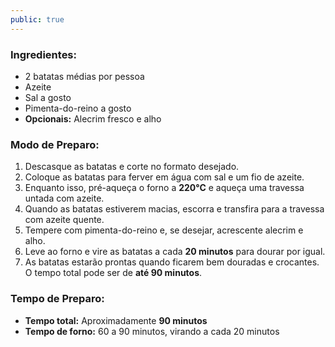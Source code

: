 ```yaml
---
public: true
---
```


### Ingredientes:

- 2 batatas médias por pessoa
- Azeite
- Sal a gosto
- Pimenta-do-reino a gosto
- **Opcionais:** Alecrim fresco e alho

### Modo de Preparo:

1. Descasque as batatas e corte no formato desejado.
2. Coloque as batatas para ferver em água com sal e um fio de azeite.
3. Enquanto isso, pré-aqueça o forno a **220°C** e aqueça uma travessa untada com azeite.
4. Quando as batatas estiverem macias, escorra e transfira para a travessa com azeite quente.
5. Tempere com pimenta-do-reino e, se desejar, acrescente alecrim e alho.
6. Leve ao forno e vire as batatas a cada **20 minutos** para dourar por igual.
7. As batatas estarão prontas quando ficarem bem douradas e crocantes. O tempo total pode ser de **até 90 minutos**.

### Tempo de Preparo:

- **Tempo total:** Aproximadamente **90 minutos**
- **Tempo de forno:** 60 a 90 minutos, virando a cada 20 minutos
